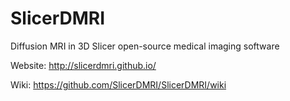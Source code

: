# SlicerDMRI
Diffusion MRI in 3D Slicer open-source medical imaging software

Website: http://slicerdmri.github.io/

Wiki: https://github.com/SlicerDMRI/SlicerDMRI/wiki
